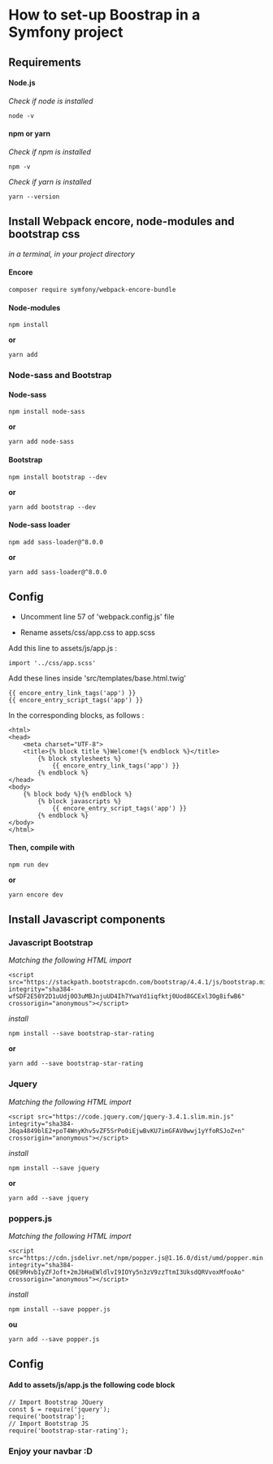 # How to set-up Boostrap in a Symfony project
## Requirements
#### Node.js
*Check if node is installed*

    node -v

#### npm or yarn
*Check if npm is installed*

    npm -v

*Check if yarn is installed*

    yarn --version

## Install Webpack encore, node-modules and bootstrap css
*in a terminal, in your project directory*

#### Encore

    composer require symfony/webpack-encore-bundle

#### Node-modules

    npm install

**or**

    yarn add

### Node-sass and Bootstrap

 #### Node-sass

    npm install node-sass

**or**

    yarn add node-sass

 #### Bootstrap

    npm install bootstrap --dev

**or**

    yarn add bootstrap --dev

 #### Node-sass loader

    npm add sass-loader@^8.0.0

**or**

    yarn add sass-loader@^8.0.0

## Config 

- Uncomment line 57 of 'webpack.config.js' file

- Rename assets/css/app.css to app.scss

Add this line to assets/js/app.js :

    import '../css/app.scss'

Add these lines inside 'src/templates/base.html.twig' 

    {{ encore_entry_link_tags('app') }}
    {{ encore_entry_script_tags('app') }}

In the corresponding blocks, as follows : 

    <html>
    <head>
        <meta charset="UTF-8">
        <title>{% block title %}Welcome!{% endblock %}</title>
            {% block stylesheets %}
                {{ encore_entry_link_tags('app') }}
            {% endblock %}
    </head>
    <body>
        {% block body %}{% endblock %}
            {% block javascripts %}
                {{ encore_entry_script_tags('app') }}
            {% endblock %}
    </body>
    </html>

#### Then, compile with

    npm run dev

**or**

    yarn encore dev

## Install Javascript components

### Javascript Bootstrap 
*Matching the following HTML import*

    <script src="https://stackpath.bootstrapcdn.com/bootstrap/4.4.1/js/bootstrap.min.js" integrity="sha384-wfSDF2E50Y2D1uUdj0O3uMBJnjuUD4Ih7YwaYd1iqfktj0Uod8GCExl3Og8ifwB6" crossorigin="anonymous"></script>

*install*

    npm install --save bootstrap-star-rating

**or**

    yarn add --save bootstrap-star-rating

### Jquery
*Matching the following HTML import*

    <script src="https://code.jquery.com/jquery-3.4.1.slim.min.js" integrity="sha384-J6qa4849blE2+poT4WnyKhv5vZF5SrPo0iEjwBvKU7imGFAV0wwj1yYfoRSJoZ+n" crossorigin="anonymous"></script>

*install*

    npm install --save jquery 

**or**

    yarn add --save jquery

### poppers.js
*Matching the following HTML import*

    <script src="https://cdn.jsdelivr.net/npm/popper.js@1.16.0/dist/umd/popper.min.js" integrity="sha384-Q6E9RHvbIyZFJoft+2mJbHaEWldlvI9IOYy5n3zV9zzTtmI3UksdQRVvoxMfooAo" crossorigin="anonymous"></script>

*install*

    npm install --save popper.js

**ou**

    yarn add --save popper.js


## Config

#### Add to assets/js/app.js the following code block

    // Import Bootstrap JQuery
    const $ = require('jquery');
    require('bootstrap');
    // Import Bootstrap JS
    require('bootstrap-star-rating');

### Enjoy your navbar :D